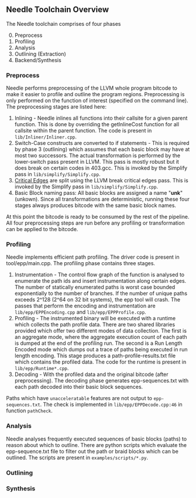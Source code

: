 ## Needle Toolchain Overview

The Needle toolchain comprises of four phases  

0. Preprocess
1. Profiling
2. Analysis
3. Outlining (Extraction)
4. Backend/Synthesis

### Preprocess

Needle performs preprocessing of the LLVM whole program bitcode to make it easier to profile and outline the program regions. Preprocessing is only performed on the function of interest (specified on the command line). The preprocessing stages are listed here:  

1. Inlining - Needle inlines all functions into their callsite for a given parent function. This is done by overriding the getInlineCost function for all callsite within the parent function. The code is present in `lib/Inliner/Inliner.cpp`.   
2. Switch-Case constructs are converted to if statements - This is required by phase 3 (outlining) which assumes that each basic block may have at most two successors.  The actual transformation is performed by the lower-switch pass present in LLVM. This pass is mostly robust but it does break on certain codes in 403.gcc. This is invoked by the Simplify pass in `lib/simplify/Simplify.cpp`.    
3. [Critical Edges](https://en.wikipedia.org/wiki/Control_flow_graph#Special_edges) are split using the LLVM break critical edges pass. This is invoked by the Simplify pass in `lib/simplify/Simplify.cpp`.   
4. Basic Block naming pass: All basic blocks are assigned a name "__unk__" (unkown). Since all transformations are deterministic, running these four stages always produces bitcode with the same basic block names.   

At this point the bitcode is ready to be consumed by the rest of the pipeline. All four preprocessing steps are run before any profiling or transformation can be applied to the bitcode.

### Profiling

Needle implements efficient path profiling. The driver code is present in tool/epp/main.cpp. The profiling phase contains three stages. 

1. Instrumentation - The control flow graph of the function is analysed to enumerate the path ids and insert instrumentation along certain edges. The number of statically enumerated paths is worst case bounded exponentially to the number of branches. If the number of unique paths exceeds 2^128 (2^64 on 32 bit systems), the epp tool will crash. The passes that perform the encoding and instrumentation are `lib/epp/EPPEncoding.cpp` and `lib/epp/EPPProfile.cpp`.    
2. Profiling - The instrumented binary will be executed with a runtime which collects the path profile data. There are two shared libraries provided which offer two different modes of data collection. The first is an aggregate mode, where the aggregate execution count of each path is dumped at the end of the profiling run. The second is a Run Length Encoded mode which dumps out a trace of paths being executed in run length encoding. This stage produces a path-profile-results.txt file which contains the profiled data. The code for the runtime is present in `lib/epp/Runtime*.cpp`.   
3. Decoding - With the profiled data and the original bitcode (after preprocessing). The decoding phase generates epp-sequences.txt with each path decoded into their basic block sequences.   

Paths which have `unacceleratable` features are not output to `epp-sequences.txt`. The check is implemented in `lib/epp/EPPDecode.cpp:46` in function `pathCheck`.

### Analysis

Needle analyses frequently executed sequences of basic blocks (paths) to reason about which to outline. There are python scripts which evaluate the epp-sequence.txt file to filter out the path or braid blocks which can be outlined. The scripts are present in `examples/scripts/*.py`.


### Outlining

### Synthesis


